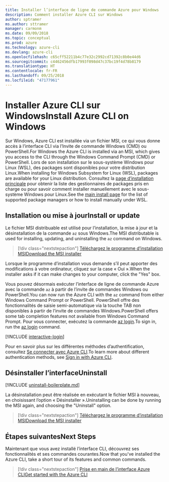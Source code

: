 ```yaml
---
title: Installer l’interface de ligne de commande Azure pour Windows
description: Comment installer Azure CLI sur Windows
author: sptramer
ms.author: sttramer
manager: carmonm
ms.date: 09/09/2018
ms.topic: conceptual
ms.prod: azure
ms.technology: azure-cli
ms.devlang: azure-cli
ms.openlocfilehash: c65cff52211b4c77e32c2992cd71392c8b0e44d6
ms.sourcegitcommit: c4462456dfb17993f098d47c37bc19f4d78b8179
ms.translationtype: HT
ms.contentlocale: fr-FR
ms.lasthandoff: 09/25/2018
ms.locfileid: "47177961"
---
```

# <a name="install-azure-cli-on-windows"></a><span data-ttu-id="6aa44-103">Installer Azure CLI sur Windows</span><span class="sxs-lookup"><span data-stu-id="6aa44-103">Install Azure CLI on Windows</span></span>

<span data-ttu-id="6aa44-104">Sur Windows, Azure CLI est installée via un fichier MSI, ce qui vous donne accès à l’interface CLI via l’Invite de commande Windows (CMD) ou PowerShell.</span><span class="sxs-lookup"><span data-stu-id="6aa44-104">For Windows the Azure CLI is installed via an MSI, which gives you access to the CLI through the Windows Command Prompt (CMD) or PowerShell.</span></span>
<span data-ttu-id="6aa44-105">Lors de son installation sur le sous-système Windows pour Linux (WSL), des packages sont disponibles pour votre distribution Linux.</span><span class="sxs-lookup"><span data-stu-id="6aa44-105">When installing for Windows Subsystem for Linux (WSL), packages are available for your Linux distribution.</span></span> <span data-ttu-id="6aa44-106">Consultez la [page d’installation principale](install-azure-cli.md) pour obtenir la liste des gestionnaires de packages pris en charge ou pour savoir comment installer manuellement avec le sous-système Windows pour Linux.</span><span class="sxs-lookup"><span data-stu-id="6aa44-106">See the [main install page](install-azure-cli.md) for the list of supported package managers or how to install manually under WSL.</span></span>

## <a name="install-or-update"></a><span data-ttu-id="6aa44-107">Installation ou mise à jour</span><span class="sxs-lookup"><span data-stu-id="6aa44-107">Install or update</span></span>

<span data-ttu-id="6aa44-108">Le fichier MSI distribuable est utilisé pour l’installation, la mise à jour et la désinstallation de la commande `az` sous Windows.</span><span class="sxs-lookup"><span data-stu-id="6aa44-108">The MSI distributable is used for installing, updating, and uninstalling the `az` command on Windows.</span></span>

> [!div class="nextstepaction"]
> [<span data-ttu-id="6aa44-109">Téléchargez le programme d’installation MSI</span><span class="sxs-lookup"><span data-stu-id="6aa44-109">Download the MSI installer</span></span>](https://aka.ms/installazurecliwindows)

<span data-ttu-id="6aa44-110">Lorsque le programme d’installation vous demande s’il peut apporter des modifications à votre ordinateur, cliquez sur la case « Oui ».</span><span class="sxs-lookup"><span data-stu-id="6aa44-110">When the installer asks if it can make changes to your computer, click the "Yes" box.</span></span>

<span data-ttu-id="6aa44-111">Vous pouvez désormais exécuter l’interface de ligne de commande Azure avec la commande `az` à partir de l’invite de commandes Windows ou PowerShell.</span><span class="sxs-lookup"><span data-stu-id="6aa44-111">You can now run the Azure CLI with the `az` command from either Windows Command Prompt or PowerShell.</span></span> <span data-ttu-id="6aa44-112">PowerShell offre des fonctionnalités de saisie semi-automatique via la touche TAB non disponibles à partir de l’invite de commandes Windows.</span><span class="sxs-lookup"><span data-stu-id="6aa44-112">PowerShell offers some tab completion features not available from Windows Command Prompt.</span></span> <span data-ttu-id="6aa44-113">Pour vous connecter, exécutez la commande [az login](/cli/azure/reference-index#az-login).</span><span class="sxs-lookup"><span data-stu-id="6aa44-113">To sign in, run the [az login](/cli/azure/reference-index#az-login) command.</span></span>

[!INCLUDE [interactive-login](includes/interactive-login.md)]

<span data-ttu-id="6aa44-114">Pour en savoir plus sur les différentes méthodes d’authentification, consultez [Se connecter avec Azure CLI](authenticate-azure-cli.md).</span><span class="sxs-lookup"><span data-stu-id="6aa44-114">To learn more about different authentication methods, see [Sign in with Azure CLI](authenticate-azure-cli.md).</span></span>

## <a name="uninstall"></a><span data-ttu-id="6aa44-115">Désinstaller l’interface</span><span class="sxs-lookup"><span data-stu-id="6aa44-115">Uninstall</span></span>

[!INCLUDE [uninstall-boilerplate.md](includes/uninstall-boilerplate.md)]

<span data-ttu-id="6aa44-116">La désinstallation peut être réalisée en exécutant le fichier MSI à nouveau, en choisissant l’option « Désinstaller ».</span><span class="sxs-lookup"><span data-stu-id="6aa44-116">Uninstalling can be done by running the MSI again, and choosing the "Uninstall" option.</span></span>

> [!div class="nextstepaction"]
> [<span data-ttu-id="6aa44-117">Téléchargez le programme d’installation MSI</span><span class="sxs-lookup"><span data-stu-id="6aa44-117">Download the MSI installer</span></span>](https://aka.ms/installazurecliwindows)

## <a name="next-steps"></a><span data-ttu-id="6aa44-118">Étapes suivantes</span><span class="sxs-lookup"><span data-stu-id="6aa44-118">Next Steps</span></span>

<span data-ttu-id="6aa44-119">Maintenant que vous avez installé l’interface CLI, découvrez ses fonctionnalités et ses commandes courantes.</span><span class="sxs-lookup"><span data-stu-id="6aa44-119">Now that you've installed the Azure CLI, take a short tour of its features and common commands.</span></span>

> [!div class="nextstepaction"]
> [<span data-ttu-id="6aa44-120">Prise en main de l’interface Azure CLI</span><span class="sxs-lookup"><span data-stu-id="6aa44-120">Get started with the Azure CLI</span></span>](get-started-with-azure-cli.md)
